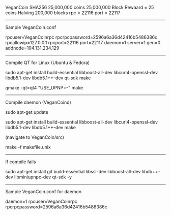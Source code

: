 
VeganCoin SHA256
25,000,000 coins 25,000,000
Block Rewaard = 25 coins
Halving 200,000 blocks
rpc = 22116
port = 22117

________________

Sample VeganCoin.conf

rpcuser=VeganCoinrpc
rpcrpcpassword=2596a6a36d42416b5486386c
rpcallowip=127.0.0.1
rpcport=22116
port=22117
daemon=1
server=1
gen=0
addnode=104.131.234.129

_______________

Compile QT for Linux (Ubuntu & Fedora)

sudo apt-get install build-essential libboost-all-dev libcurl4-openssl-dev libdb5.1-dev libdb5.1++-dev qt-sdk make

qmake -qt=qt4 "USE_UPNP=-"
make

________________

Compile daemon (VeganCoind)

sudo apt-get update

sudo apt-get install build-essential libboost-all-dev libcurl4-openssl-dev libdb5.1-dev libdb5.1++-dev make

(navigate to VeganCoin/src)

make -f makefile.unix

________________

If compile fails

sudo apt-get install git build-essential libssl-dev libboost-all-dev libdb++-dev libminiupnpc-dev qt-sdk -y

________________

Sample VeganCoin.conf for daemon

daemon=1
rpcuser=VeganCoinrpc
rpcrpcpassword=2596a6a36d42416b5486386c









